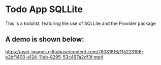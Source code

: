 # Todo App SQLLite

This is a todolist, featuring the use of SQLLite and the Provider package


## A demo is shown below:
https://user-images.githubusercontent.com/78081816/115223106-e2bf1400-a124-11eb-8295-53c497a2df3f.mp4

